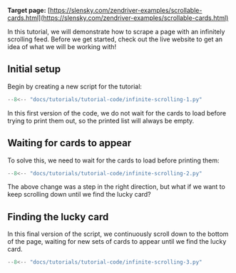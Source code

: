 **Target page:** [https://slensky.com/zendriver-examples/scrollable-cards.html](https://slensky.com/zendriver-examples/scrollable-cards.html)

In this tutorial, we will demonstrate how to scrape a page with an infinitely scrolling feed. Before we get started, check out the live website to get an idea of what we will be working with!

## Initial setup

Begin by creating a new script for the tutorial:

```python
--8<-- "docs/tutorials/tutorial-code/infinite-scrolling-1.py"
```

In this first version of the code, we do not wait for the cards to load before trying to print them out, so the printed list will always be empty.

## Waiting for cards to appear

To solve this, we need to wait for the cards to load before printing them:

```python
--8<-- "docs/tutorials/tutorial-code/infinite-scrolling-2.py"
```

The above change was a step in the right direction, but what if we want to keep scrolling down until we find the lucky card?

## Finding the lucky card

In this final version of the script, we continuously scroll down to the bottom of the page, waiting for new sets of cards to appear until we find the lucky card.

```python
--8<-- "docs/tutorials/tutorial-code/infinite-scrolling-3.py"
```

